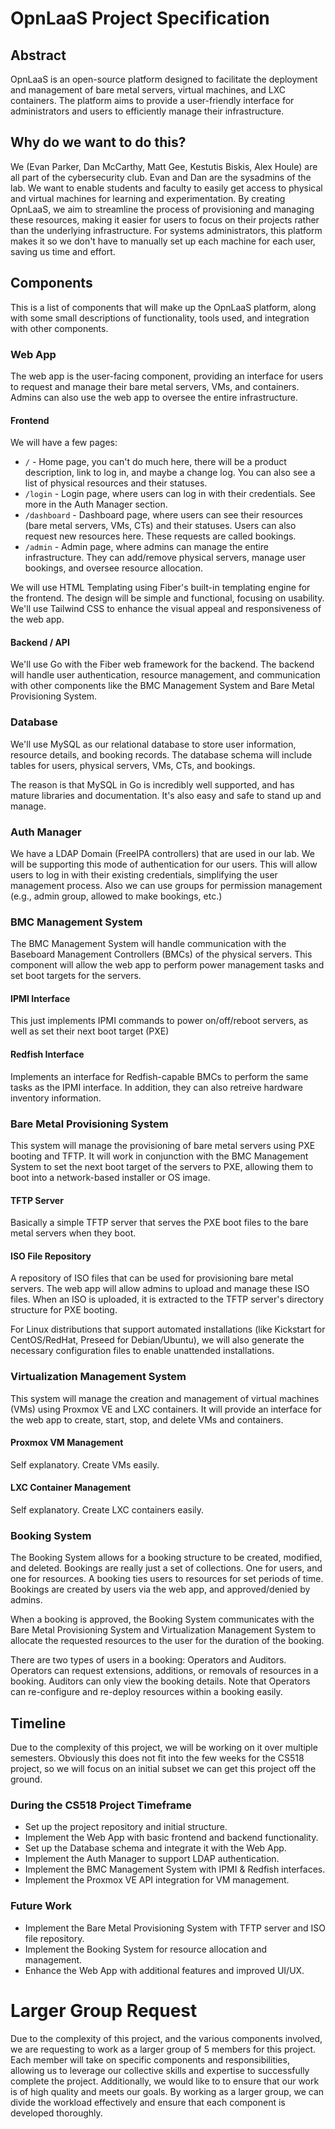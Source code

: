 # OpnLaaS Project Specification

## Abstract

OpnLaaS is an open-source platform designed to facilitate the deployment and management of bare metal servers, virtual machines, and LXC containers. The platform aims to provide a user-friendly interface for administrators and users to efficiently manage their infrastructure.

## Why do we want to do this?

We (Evan Parker, Dan McCarthy, Matt Gee, Kestutis Biskis, Alex Houle) are all part of the cybersecurity club. Evan and Dan are the sysadmins of the lab. We want to enable students and faculty to easily get access to physical and virtual machines for learning and experimentation. By creating OpnLaaS, we aim to streamline the process of provisioning and managing these resources, making it easier for users to focus on their projects rather than the underlying infrastructure. For systems administrators, this platform makes it so we don't have to manually set up each machine for each user, saving us time and effort.

## Components

This is a list of components that will make up the OpnLaaS platform, along with some small descriptions of functionality, tools used, and integration with other components.

### Web App

The web app is the user-facing component, providing an interface for users to request and manage their bare metal servers, VMs, and containers. Admins can also use the web app to oversee the entire infrastructure.

#### Frontend

We will have a few pages:
- `/` - Home page, you can't do much here, there will be a product description, link to log in, and maybe a change log. You can also see a list of physical resources and their statuses.
- `/login` - Login page, where users can log in with their credentials. See more in the Auth Manager section.
- `/dashboard` - Dashboard page, where users can see their resources (bare metal servers, VMs, CTs) and their statuses. Users can also request new resources here. These requests are called bookings.
- `/admin` - Admin page, where admins can manage the entire infrastructure. They can add/remove physical servers, manage user bookings, and oversee resource allocation.

We will use HTML Templating using Fiber's built-in templating engine for the frontend. The design will be simple and functional, focusing on usability. We'll use Tailwind CSS to enhance the visual appeal and responsiveness of the web app.

#### Backend / API

We'll use Go with the Fiber web framework for the backend. The backend will handle user authentication, resource management, and communication with other components like the BMC Management System and Bare Metal Provisioning System.

### Database

We'll use MySQL as our relational database to store user information, resource details, and booking records. The database schema will include tables for users, physical servers, VMs, CTs, and bookings.

The reason is that MySQL in Go is incredibly well supported, and has mature libraries and documentation. It's also easy and safe to stand up and manage.

### Auth Manager

We have a LDAP Domain (FreeIPA controllers) that are used in our lab. We will be supporting this mode of authentication for our users. This will allow users to log in with their existing credentials, simplifying the user management process. Also we can use groups for permission management (e.g., admin group, allowed to make bookings, etc.)

### BMC Management System

The BMC Management System will handle communication with the Baseboard Management Controllers (BMCs) of the physical servers. This component will allow the web app to perform power management tasks and set boot targets for the servers.

#### IPMI Interface

This just implements IPMI commands to power on/off/reboot servers, as well as set their next boot target (PXE)

#### Redfish Interface

Implements an interface for Redfish-capable BMCs to perform the same tasks as the IPMI interface. In addition, they can also retreive hardware inventory information.

### Bare Metal Provisioning System

This system will manage the provisioning of bare metal servers using PXE booting and TFTP. It will work in conjunction with the BMC Management System to set the next boot target of the servers to PXE, allowing them to boot into a network-based installer or OS image.

#### TFTP Server

Basically a simple TFTP server that serves the PXE boot files to the bare metal servers when they boot.

#### ISO File Repository

A repository of ISO files that can be used for provisioning bare metal servers. The web app will allow admins to upload and manage these ISO files. When an ISO is uploaded, it is extracted to the TFTP server's directory structure for PXE booting.

For Linux distributions that support automated installations (like Kickstart for CentOS/RedHat, Preseed for Debian/Ubuntu), we will also generate the necessary configuration files to enable unattended installations.

### Virtualization Management System

This system will manage the creation and management of virtual machines (VMs) using Proxmox VE and LXC containers. It will provide an interface for the web app to create, start, stop, and delete VMs and containers.

#### Proxmox VM Management

Self explanatory. Create VMs easily.

#### LXC Container Management

Self explanatory. Create LXC containers easily.

### Booking System

The Booking System allows for a booking structure to be created, modified, and deleted. Bookings are really just a set of collections. One for users, and one for resources. A booking ties users to resources for set periods of time. Bookings are created by users via the web app, and approved/denied by admins.

When a booking is approved, the Booking System communicates with the Bare Metal Provisioning System and Virtualization Management System to allocate the requested resources to the user for the duration of the booking.

There are two types of users in a booking: Operators and Auditors. Operators can request extensions, additions, or removals of resources in a booking. Auditors can only view the booking details. Note that Operators can re-configure and re-deploy resources within a booking easily.

## Timeline

Due to the complexity of this project, we will be working on it over multiple semesters. Obviously this does not fit into the few weeks for the CS518 project, so we will focus on an initial subset we can get this project off the ground.

### During the CS518 Project Timeframe

- Set up the project repository and initial structure.
- Implement the Web App with basic frontend and backend functionality.
- Set up the Database schema and integrate it with the Web App.
- Implement the Auth Manager to support LDAP authentication.
- Implement the BMC Management System with IPMI & Redfish interfaces.
- Implement the Proxmox VE API integration for VM management.

### Future Work

- Implement the Bare Metal Provisioning System with TFTP server and ISO file repository.
- Implement the Booking System for resource allocation and management.
- Enhance the Web App with additional features and improved UI/UX.

# Larger Group Request

Due to the complexity of this project, and the various components involved, we are requesting to work as a larger group of 5 members for this project. Each member will take on specific components and responsibilities, allowing us to leverage our collective skills and expertise to successfully complete the project. Additionally, we would like to to ensure that our work is of high quality and meets our goals. By working as a larger group, we can divide the workload effectively and ensure that each component is developed thoroughly.